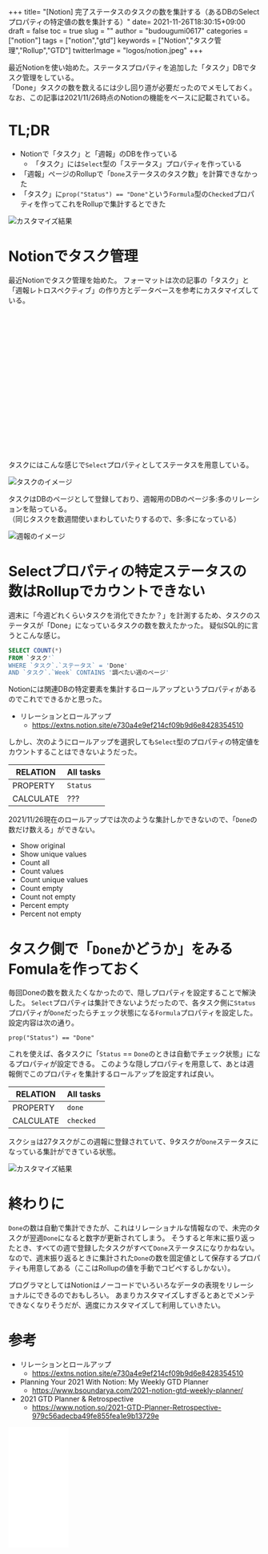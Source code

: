 +++
title= "[Notion] 完了ステータスのタスクの数を集計する（あるDBのSelectプロパティの特定値の数を集計する）"
date= 2021-11-26T18:30:15+09:00
draft = false
toc = true
slug = ""
author = "budougumi0617"
categories = ["notion"]
tags = ["notion","gtd"]
keywords = ["Notion","タスク管理","Rollup","GTD"]
twitterImage = "logos/notion.jpeg"
+++

最近Notionを使い始めた。ステータスプロパティを追加した「タスク」DBでタスク管理をしている。  
「Done」タスクの数を数えるには少し回り道が必要だったのでメモしておく。  
なお、この記事は2021/11/26時点のNotionの機能をベースに記載されている。

<!--more-->
# TL;DR
- Notionで「タスク」と「週報」のDBを作っている
    - 「タスク」には`Select`型の「ステータス」プロパティを作っている
- 「週報」ページのRollupで「`Done`ステータスのタスク数」を計算できなかった
- 「タスク」に`prop("Status") == "Done"`という`Formula`型の`Checked`プロパティを作ってこれをRollupで集計するとできた

![カスタマイズ結果](/2021/11/26_notion_result.png)


# Notionでタスク管理
最近Notionでタスク管理を始めた。
フォーマットは次の記事の「タスク」と「週報レトロスペクティブ」の作り方とデータベースを参考にカスタマイズしている。

<div class="iframely-embed"><div class="iframely-responsive" style="height: 140px; padding-bottom: 0;"><a href="https://www.bsoundarya.com/2021-notion-gtd-weekly-planner/" data-iframely-url="//cdn.iframe.ly/w2WCIDM?card=small"></a></div></div><script async src="//cdn.iframe.ly/embed.js" charset="utf-8"></script>
<div class="iframely-embed"><div class="iframely-responsive" style="height: 140px; padding-bottom: 0;"><a href="https://www.notion.so" data-iframely-url="//cdn.iframe.ly/fGosCWC?card=small"></a></div></div><script async src="//cdn.iframe.ly/embed.js" charset="utf-8"></script>

タスクにはこんな感じで`Select`プロパティとしてステータスを用意している。

![タスクのイメージ](/2021/11/26_notion_task.png)

タスクはDBのページとして登録しており、週報用のDBのページ多:多のリレーションを貼っている。  
（同じタスクを数週間使いまわしていたりするので、多:多になっている）

![週報のイメージ](/2021/11/26_notion_weekly.png)

# Selectプロパティの特定ステータスの数はRollupでカウントできない

週末に「今週どれくらいタスクを消化できたか？」を計測するため、タスクのステータスが「Done」になっているタスクの数を数えたかった。
疑似SQL的に言うとこんな感じ。
```sql
SELECT COUNT(*)
FROM `タスク'`
WHERE `タスク`.`ステータス` = 'Done'
AND `タスク`.`Week` CONTAINS '調べたい週のページ'
```

Notionには関連DBの特定要素を集計するロールアップというプロパティがあるのでこれでできるかと思った。

- リレーションとロールアップ
    - https://extns.notion.site/e730a4e9ef214cf09b9d6e8428354510

しかし、次のようにロールアップを選択しても`Select`型のプロパティの特定値をカウントすることはできないようだった。

| RELATION | All tasks|
|---|---|
| PROPERTY  | `Status` |
| CALCULATE | ??? |


2021/11/26現在のロールアップでは次のような集計しかできないので、「`Done`の数だけ数える」ができない。

- Show original
- Show unique values
- Count all
- Count values
- Count unique values
- Count empty
- Count not empty
- Percent empty
- Percent not empty

# タスク側で「`Done`かどうか」をみるFomulaを作っておく
毎回Doneの数を数えたくなかったので、隠しプロパティを設定することで解決した。
`Select`プロパティは集計できないようだったので、各タスク側に`Status`プロパティが`Done`だったらチェック状態になる`Formula`プロパティを設定した。
設定内容は次の通り。

```
prop("Status") == "Done"
```

これを使えば、各タスクに「`Status` == `Done`のときは自動でチェック状態」になるプロパティが設定できる。
このような隠しプロパティを用意して、あとは週報側でこのプロパティを集計するロールアップを設定すれば良い。

| RELATION | All tasks|
|---|---|
| PROPERTY  | `done` |
| CALCULATE | `checked` |

スクショは27タスクがこの週報に登録されていて、9タスクが`Done`ステータスになっている集計ができている状態。

![カスタマイズ結果](/2021/11/26_notion_result.png)

# 終わりに
`Done`の数は自動で集計できたが、これはリレーショナルな情報なので、未完のタスクが翌週`Done`になると数字が更新されてしまう。
そうすると年末に振り返ったとき、すべての週で登録したタスクがすべて`Done`ステータスになりかねない。
なので、週末振り返るときに集計された`Done`の数を固定値として保存するプロパティも用意してある（ここはRollupの値を手動でコピペするしかない）。


プログラマとしてはNotionはノーコードでいろいろなデータの表現をリレーショナルにできるのでおもしろい。
あまりカスタマイズしすぎるとあとでメンテできなくなりそうだが、適度にカスタマイズして利用していきたい。

# 参考
- リレーションとロールアップ
    - https://extns.notion.site/e730a4e9ef214cf09b9d6e8428354510
- Planning Your 2021 With Notion: My Weekly GTD Planner
    - https://www.bsoundarya.com/2021-notion-gtd-weekly-planner/
- 2021 GTD Planner & Retrospective
    - https://www.notion.so/2021-GTD-Planner-Retrospective-979c56adecba49fe855fea1e9b13729e

<iframe style="width:120px;height:240px;" marginwidth="0" marginheight="0" scrolling="no" frameborder="0" src="//rcm-fe.amazon-adsystem.com/e/cm?lt1=_blank&bc1=000000&IS2=1&bg1=FFFFFF&fc1=000000&lc1=0000FF&t=github.io-22&language=ja_JP&o=9&p=8&l=as4&m=amazon&f=ifr&ref=as_ss_li_til&asins=B09JS3D9C6&linkId=1d219b07acacb2d9e8c732fb0bcaf8f4"></iframe>